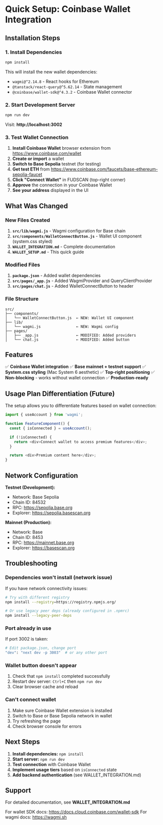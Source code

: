 # Quick Setup: Coinbase Wallet Integration

## Installation Steps

### 1. Install Dependencies

```bash
npm install
```

This will install the new wallet dependencies:
- `wagmi@^2.14.8` - React hooks for Ethereum
- `@tanstack/react-query@^5.62.14` - State management
- `@coinbase/wallet-sdk@^4.3.2` - Coinbase Wallet connector

### 2. Start Development Server

```bash
npm run dev
```

Visit: **http://localhost:3002**

### 3. Test Wallet Connection

1. **Install Coinbase Wallet** browser extension from https://www.coinbase.com/wallet
2. **Create or import** a wallet
3. **Switch to Base Sepolia** testnet (for testing)
4. **Get test ETH** from https://www.coinbase.com/faucets/base-ethereum-sepolia-faucet
5. **Click "Connect Wallet"** in FUDSCAN (top-right corner)
6. **Approve** the connection in your Coinbase Wallet
7. **See your address** displayed in the UI

## What Was Changed

### New Files Created

1. **`src/lib/wagmi.js`** - Wagmi configuration for Base chain
2. **`src/components/WalletConnectButton.js`** - Wallet UI component (system.css styled)
3. **`WALLET_INTEGRATION.md`** - Complete documentation
4. **`WALLET_SETUP.md`** - This quick guide

### Modified Files

1. **`package.json`** - Added wallet dependencies
2. **`src/pages/_app.js`** - Added WagmiProvider and QueryClientProvider
3. **`src/pages/chat.js`** - Added WalletConnectButton to header

### File Structure

```
src/
├── components/
│   └── WalletConnectButton.js  ← NEW: Wallet UI component
├── lib/
│   └── wagmi.js                ← NEW: Wagmi config
├── pages/
│   ├── _app.js                 ← MODIFIED: Added providers
│   └── chat.js                 ← MODIFIED: Added button
```

## Features

✅ **Coinbase Wallet integration**
✅ **Base mainnet + testnet support**
✅ **System.css styling** (Mac System 6 aesthetic)
✅ **Top-right positioning**
✅ **Non-blocking** - works without wallet connection
✅ **Production-ready**

## Usage Plan Differentiation (Future)

The setup allows you to differentiate features based on wallet connection:

```javascript
import { useAccount } from 'wagmi';

function FeatureComponent() {
  const { isConnected } = useAccount();

  if (!isConnected) {
    return <div>Connect wallet to access premium features</div>;
  }

  return <div>Premium content here</div>;
}
```

## Network Configuration

**Testnet (Development):**
- Network: Base Sepolia
- Chain ID: 84532
- RPC: https://sepolia.base.org
- Explorer: https://sepolia.basescan.org

**Mainnet (Production):**
- Network: Base
- Chain ID: 8453
- RPC: https://mainnet.base.org
- Explorer: https://basescan.org

## Troubleshooting

### Dependencies won't install (network issue)

If you have network connectivity issues:
```bash
# Try with different registry
npm install --registry=https://registry.npmjs.org/

# Or use legacy peer deps (already configured in .npmrc)
npm install --legacy-peer-deps
```

### Port already in use

If port 3002 is taken:
```bash
# Edit package.json, change port
"dev": "next dev -p 3003"  # or any other port
```

### Wallet button doesn't appear

1. Check that `npm install` completed successfully
2. Restart dev server: `Ctrl+C` then `npm run dev`
3. Clear browser cache and reload

### Can't connect wallet

1. Make sure Coinbase Wallet extension is installed
2. Switch to Base or Base Sepolia network in wallet
3. Try refreshing the page
4. Check browser console for errors

## Next Steps

1. **Install dependencies:** `npm install`
2. **Start server:** `npm run dev`
3. **Test connection** with Coinbase Wallet
4. **Implement usage tiers** based on `isConnected` state
5. **Add backend authentication** (see WALLET_INTEGRATION.md)

## Support

For detailed documentation, see **WALLET_INTEGRATION.md**

For wallet SDK docs: https://docs.cloud.coinbase.com/wallet-sdk
For wagmi docs: https://wagmi.sh
